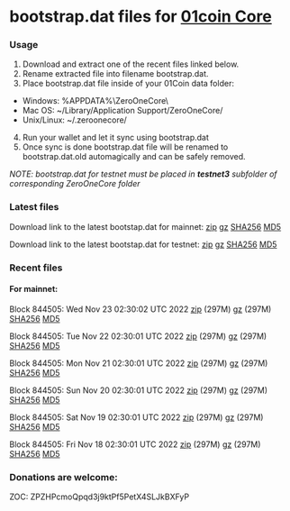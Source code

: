 # bootstrap.dat files for [01coin Core](https://01coin.io)

### Usage

1. Download and extract one of the recent files linked below.
2. Rename extracted file into filename bootstrap.dat.
3. Place bootstrap.dat file inside of your 01Coin data folder:
 - Windows: %APPDATA%\ZeroOneCore\
 - Mac OS: ~/Library/Application Support/ZeroOneCore/
 - Unix/Linux: ~/.zeroonecore/
4. Run your wallet and let it sync using bootstrap.dat
5. Once sync is done bootstrap.dat file will be renamed to bootstrap.dat.old automagically and can be safely removed.

_NOTE: bootstrap.dat for testnet must be placed in **testnet3** subfolder of corresponding ZeroOneCore folder_

### Latest files
Download link to the latest bootstap.dat for mainnet: [zip](https://files.01coin.io/mainnet/bootstrap.dat.zip) [gz](https://files.01coin.io/mainnet/bootstrap.dat.tar.gz) [SHA256](https://files.01coin.io/mainnet/sha256.txt) [MD5](https://files.01coin.io/mainnet/md5.txt)

Download link to the latest bootstap.dat for testnet: [zip](https://files.01coin.io/testnet/bootstrap.dat.zip) [gz](https://files.01coin.io/testnet/bootstrap.dat.tar.gz) [SHA256](https://files.01coin.io/testnet/sha256.txt) [MD5](https://files.01coin.io/testnet/md5.txt)

### Recent files

#### For mainnet:

Block 844505: Wed Nov 23 02:30:02 UTC 2022 [zip](https://files.01coin.io/mainnet/2022-11-23/bootstrap.dat.zip) (297M) [gz](https://files.01coin.io/mainnet/2022-11-23/bootstrap.dat.tar.gz) (297M) [SHA256](https://files.01coin.io/mainnet/2022-11-23/sha256.txt) [MD5](https://files.01coin.io/mainnet/2022-11-23/md5.txt)

Block 844505: Tue Nov 22 02:30:01 UTC 2022 [zip](https://files.01coin.io/mainnet/2022-11-22/bootstrap.dat.zip) (297M) [gz](https://files.01coin.io/mainnet/2022-11-22/bootstrap.dat.tar.gz) (297M) [SHA256](https://files.01coin.io/mainnet/2022-11-22/sha256.txt) [MD5](https://files.01coin.io/mainnet/2022-11-22/md5.txt)

Block 844505: Mon Nov 21 02:30:01 UTC 2022 [zip](https://files.01coin.io/mainnet/2022-11-21/bootstrap.dat.zip) (297M) [gz](https://files.01coin.io/mainnet/2022-11-21/bootstrap.dat.tar.gz) (297M) [SHA256](https://files.01coin.io/mainnet/2022-11-21/sha256.txt) [MD5](https://files.01coin.io/mainnet/2022-11-21/md5.txt)

Block 844505: Sun Nov 20 02:30:01 UTC 2022 [zip](https://files.01coin.io/mainnet/2022-11-20/bootstrap.dat.zip) (297M) [gz](https://files.01coin.io/mainnet/2022-11-20/bootstrap.dat.tar.gz) (297M) [SHA256](https://files.01coin.io/mainnet/2022-11-20/sha256.txt) [MD5](https://files.01coin.io/mainnet/2022-11-20/md5.txt)

Block 844505: Sat Nov 19 02:30:01 UTC 2022 [zip](https://files.01coin.io/mainnet/2022-11-19/bootstrap.dat.zip) (297M) [gz](https://files.01coin.io/mainnet/2022-11-19/bootstrap.dat.tar.gz) (297M) [SHA256](https://files.01coin.io/mainnet/2022-11-19/sha256.txt) [MD5](https://files.01coin.io/mainnet/2022-11-19/md5.txt)

Block 844505: Fri Nov 18 02:30:01 UTC 2022 [zip](https://files.01coin.io/mainnet/2022-11-18/bootstrap.dat.zip) (297M) [gz](https://files.01coin.io/mainnet/2022-11-18/bootstrap.dat.tar.gz) (297M) [SHA256](https://files.01coin.io/mainnet/2022-11-18/sha256.txt) [MD5](https://files.01coin.io/mainnet/2022-11-18/md5.txt)


### Donations are welcome:

ZOC: ZPZHPcmoQpqd3j9ktPf5PetX4SLJkBXFyP
